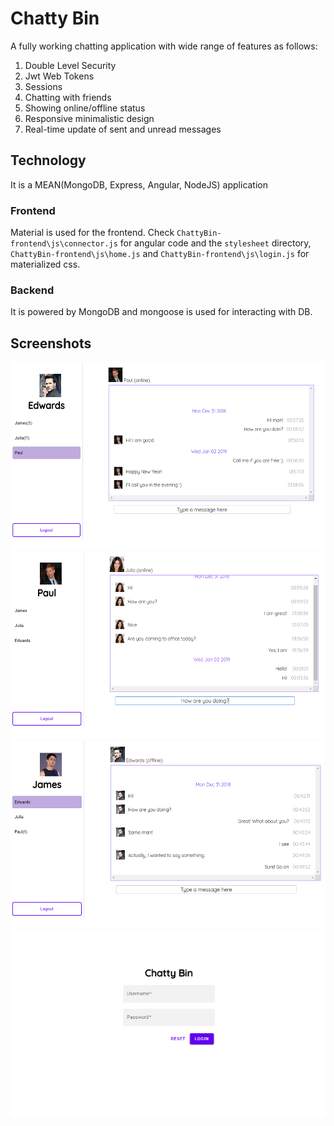 # Chatty Bin
A fully working chatting application with wide range of features as follows:
1. Double Level Security
  1. Jwt Web Tokens
  2. Sessions
2. Chatting with friends
3. Showing online/offline status
4. Responsive minimalistic design
5. Real-time update of sent and unread messages

## Technology
It is a MEAN(MongoDB, Express, Angular, NodeJS) application

### Frontend
Material is used for the frontend. Check ``` ChattyBin-frontend\js\connector.js ``` for angular code and the ``` stylesheet ``` directory, ``` ChattyBin-frontend\js\home.js ``` and ```ChattyBin-frontend\js\login.js``` for materialized css.

### Backend
It is powered by MongoDB and mongoose is used for interacting with DB.

## Screenshots


<img src="https://github.com/sheheryarnaveed/chattybin/blob/master/screenshots/8.png" width="550" height="300">
<img src="https://github.com/sheheryarnaveed/chattybin/blob/master/screenshots/7.png" width="550" height="300">
<img src="https://github.com/sheheryarnaveed/chattybin/blob/master/screenshots/1.png" width="550" height="300">
<img src="https://github.com/sheheryarnaveed/chattybin/blob/master/screenshots/2.png" width="550" height="300">
